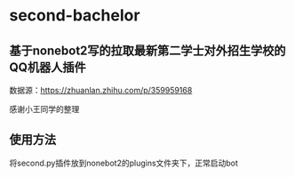 # second-bachelor

## 基于nonebot2写的拉取最新第二学士对外招生学校的QQ机器人插件

数据源：https://zhuanlan.zhihu.com/p/359959168

感谢小王同学的整理

## 使用方法

将second.py插件放到nonebot2的plugins文件夹下，正常启动bot
